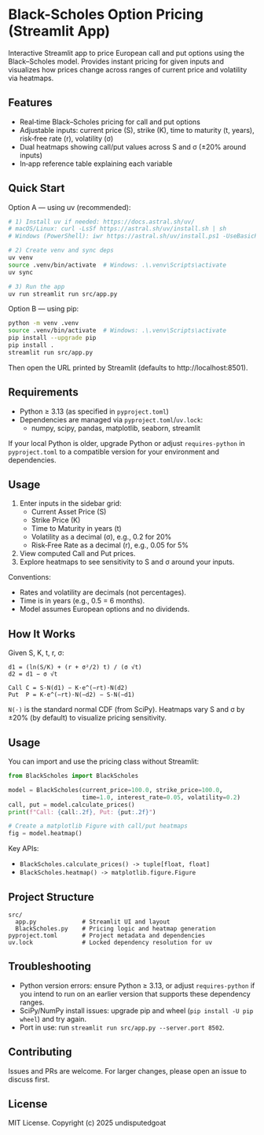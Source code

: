 # Black-Scholes Option Pricing (Streamlit App)

Interactive Streamlit app to price European call and put options using the Black–Scholes model. Provides instant pricing for given inputs and visualizes how prices change across ranges of current price and volatility via heatmaps.

## Features
- Real‑time Black–Scholes pricing for call and put options
- Adjustable inputs: current price (S), strike (K), time to maturity (t, years), risk‑free rate (r), volatility (σ)
- Dual heatmaps showing call/put values across S and σ (±20% around inputs)
- In‑app reference table explaining each variable

## Quick Start

Option A — using uv (recommended):
```bash
# 1) Install uv if needed: https://docs.astral.sh/uv/
# macOS/Linux: curl -LsSf https://astral.sh/uv/install.sh | sh
# Windows (PowerShell): iwr https://astral.sh/uv/install.ps1 -UseBasicParsing | iex

# 2) Create venv and sync deps
uv venv
source .venv/bin/activate  # Windows: .\.venv\Scripts\activate
uv sync

# 3) Run the app
uv run streamlit run src/app.py
```

Option B — using pip:
```bash
python -m venv .venv
source .venv/bin/activate  # Windows: .\.venv\Scripts\activate
pip install --upgrade pip
pip install .
streamlit run src/app.py
```

Then open the URL printed by Streamlit (defaults to http://localhost:8501).

## Requirements
- Python ≥ 3.13 (as specified in `pyproject.toml`)
- Dependencies are managed via `pyproject.toml`/`uv.lock`:
  - numpy, scipy, pandas, matplotlib, seaborn, streamlit

If your local Python is older, upgrade Python or adjust `requires-python` in `pyproject.toml` to a compatible version for your environment and dependencies.

## Usage
1. Enter inputs in the sidebar grid:
   - Current Asset Price (S)
   - Strike Price (K)
   - Time to Maturity in years (t)
   - Volatility as a decimal (σ), e.g., 0.2 for 20%
   - Risk‑Free Rate as a decimal (r), e.g., 0.05 for 5%
2. View computed Call and Put prices.
3. Explore heatmaps to see sensitivity to S and σ around your inputs.

Conventions:
- Rates and volatility are decimals (not percentages).
- Time is in years (e.g., 0.5 = 6 months).
- Model assumes European options and no dividends.

## How It Works
Given S, K, t, r, σ:

```
d1 = (ln(S/K) + (r + σ²/2) t) / (σ √t)
d2 = d1 − σ √t

Call C = S·N(d1) − K·e^(−rt)·N(d2)
Put  P = K·e^(−rt)·N(−d2) − S·N(−d1)
```

`N(·)` is the standard normal CDF (from SciPy). Heatmaps vary S and σ by ±20% (by default) to visualize pricing sensitivity.

## Usage
You can import and use the pricing class without Streamlit:

```python
from BlackScholes import BlackScholes

model = BlackScholes(current_price=100.0, strike_price=100.0,
                     time=1.0, interest_rate=0.05, volatility=0.2)
call, put = model.calculate_prices()
print(f"Call: {call:.2f}, Put: {put:.2f}")

# Create a matplotlib Figure with call/put heatmaps
fig = model.heatmap()
```

Key APIs:
- `BlackScholes.calculate_prices() -> tuple[float, float]`
- `BlackScholes.heatmap() -> matplotlib.figure.Figure`

## Project Structure
```
src/
  app.py             # Streamlit UI and layout
  BlackScholes.py    # Pricing logic and heatmap generation
pyproject.toml       # Project metadata and dependencies
uv.lock              # Locked dependency resolution for uv
```

## Troubleshooting
- Python version errors: ensure Python ≥ 3.13, or adjust `requires-python` if you intend to run on an earlier version that supports these dependency ranges.
- SciPy/NumPy install issues: upgrade pip and wheel (`pip install -U pip wheel`) and try again.
- Port in use: run `streamlit run src/app.py --server.port 8502`.

## Contributing
Issues and PRs are welcome. For larger changes, please open an issue to discuss first.

## License
MIT License. Copyright (c) 2025 undisputedgoat